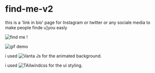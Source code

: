 # find-me-v2
 
 this is a 'link in bio' page for Instagram or twitter or any sociale media to make people finde u]you easly
 
 ![find me !](/ "Boughazi Akram")
 
 ![gif demo](https://github.com/bouakram/find-me-v2/blob/master/gif.gif)
 
 i used  ![Vanta Js](https://www.vantajs.com/?effect=birds) for the animated background.
 
 i used ![TAilwindcss](https://tailwindcss.com/) for the ui styling.
 
 
